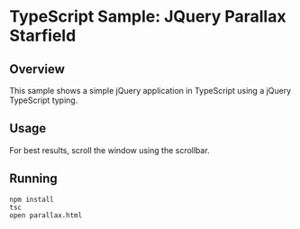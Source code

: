 # TypeScript Sample: JQuery Parallax Starfield 

## Overview

This sample shows a simple jQuery application in TypeScript using a jQuery TypeScript typing.

## Usage

For best results, scroll the window using the scrollbar.  

## Running
```
npm install
tsc
open parallax.html
```
